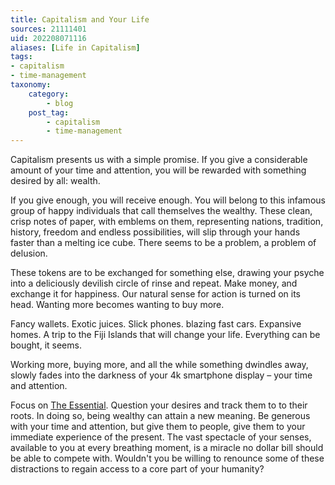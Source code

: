 ```yaml
---
title: Capitalism and Your Life
sources: 21111401
uid: 202208071116
aliases: [Life in Capitalism]
tags: 
- capitalism
- time-management
taxonomy:
    category:
        - blog
    post_tag:
        - capitalism
        - time-management
---
```


Capitalism presents us with a simple promise. If you give a considerable amount of your time and attention, you will be rewarded with something desired by all: wealth. 

If you give enough, you will receive enough. You will belong to this infamous group of happy individuals that call themselves the wealthy. These clean, crisp notes of paper, with emblems on them, representing nations, tradition, history, freedom and endless possibilities, will slip through your hands faster than a melting ice cube. There seems to be a problem, a problem of delusion.

These tokens are to be exchanged for something else, drawing your psyche into a deliciously devilish circle of rinse and repeat. Make money, and exchange it for happiness. Our natural sense for action is turned on its head. Wanting more becomes wanting to buy more.

Fancy wallets. Exotic juices. Slick phones. blazing fast cars. Expansive homes. A trip to the Fiji Islands that will change your life. Everything can be bought, it seems.

Working more, buying more, and all the while something dwindles away, slowly fades into the darkness of your 4k smartphone display – your time and attention.

Focus on [The Essential](the-essential.md). Question your desires and track them to to their roots. In doing so, being wealthy can attain a new meaning. Be generous with your time and attention, but give them to people, give them to your immediate experience of the present. The vast spectacle of your senses, available to you at every breathing moment, is a miracle no dollar bill should be able to compete with. Wouldn't you be willing to renounce some of these distractions to regain access to a core part of your humanity?
